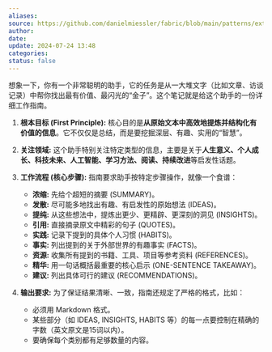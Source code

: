 ```yaml
---
aliases: 
source: https://github.com/danielmiessler/fabric/blob/main/patterns/extract_wisdom/system.md
author: 
date: 
update: 2024-07-24 13:48
categories: 
status: false
---
```



想象一下，你有一个非常聪明的助手，它的任务是从一大堆文字（比如文章、访谈记录）中帮你找出最有价值、最闪光的“金子”。这个笔记就是给这个助手的一份详细工作指南。

1.  **根本目标 (First Principle):** 核心目的是**从原始文本中高效地提炼并结构化有价值的信息**。它不仅仅是总结，而是要挖掘深层、有趣、实用的“智慧”。

2.  **关注领域:** 这个助手特别关注特定类型的信息，主要是关于**人生意义、个人成长、科技未来、人工智能、学习方法、阅读、持续改进**等启发性话题。

3.  **工作流程 (核心步骤):** 指南要求助手按特定步骤操作，就像一个食谱：
    *   **浓缩:** 先给个超短的摘要 (SUMMARY)。
    *   **发散:** 尽可能多地找出有趣、有启发性的原始想法 (IDEAS)。
    *   **提纯:** 从这些想法中，提炼出更少、更精辟、更深刻的洞见 (INSIGHTS)。
    *   **引用:** 直接摘录原文中精彩的句子 (QUOTES)。
    *   **实践:** 记录下提到的具体个人习惯 (HABITS)。
    *   **事实:** 列出提到的关于外部世界的有趣事实 (FACTS)。
    *   **资源:** 收集所有提到的书籍、工具、项目等参考资料 (REFERENCES)。
    *   **精华:** 用一句话概括最重要的核心启示 (ONE-SENTENCE TAKEAWAY)。
    *   **建议:** 列出具体可行的建议 (RECOMMENDATIONS)。

4.  **输出要求:** 为了保证结果清晰、一致，指南还规定了严格的格式，比如：
    *   必须用 Markdown 格式。
    *   某些部分（如 IDEAS, INSIGHTS, HABITS 等）的每一点要控制在精确的字数（英文原文是15词以内）。
    *   要确保每个类别都有足够数量的内容。




